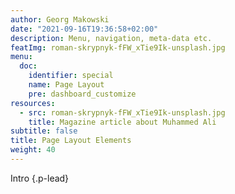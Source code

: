 ```yaml
---
author: Georg Makowski
date: "2021-09-16T19:36:58+02:00"
description: Menu, navigation, meta-data etc. 
featImg: roman-skrypnyk-fFW_xTie9Ik-unsplash.jpg
menu:
  doc:
    identifier: special
    name: Page Layout
    pre: dashboard_customize
resources:
  - src: roman-skrypnyk-fFW_xTie9Ik-unsplash.jpg
    title: Magazine article about Muhammed Ali
subtitle: false
title: Page Layout Elements
weight: 40
---
```


Intro
{.p-lead} <!-- more -->
